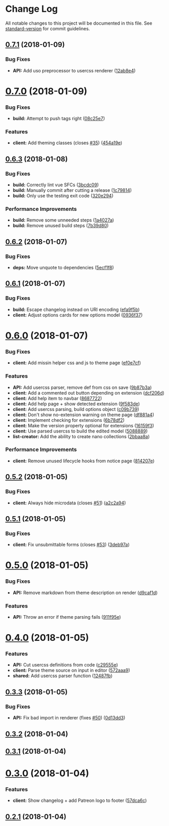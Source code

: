 # Change Log

All notable changes to this project will be documented in this file. See [standard-version](https://github.com/conventional-changelog/standard-version) for commit guidelines.

<a name="0.7.1"></a>
## [0.7.1](https://github.com/OpenUserCSS/openusercss.org/compare/v0.7.0...v0.7.1) (2018-01-09)


### Bug Fixes

* **API:** Add uso preprocessor to usercss renderer ([12ab8e4](https://github.com/OpenUserCSS/openusercss.org/commit/12ab8e4))



<a name="0.7.0"></a>
# [0.7.0](https://github.com/OpenUserCSS/openusercss.org/compare/v0.6.3...v0.7.0) (2018-01-09)


### Bug Fixes

* **build:** Attempt to push tags right ([08c25e7](https://github.com/OpenUserCSS/openusercss.org/commit/08c25e7))


### Features

* **client:** Add theming classes (closes [#35](https://github.com/OpenUserCSS/openusercss.org/issues/35)) ([454a19e](https://github.com/OpenUserCSS/openusercss.org/commit/454a19e))



<a name="0.6.3"></a>
## [0.6.3](https://github.com/OpenUserCSS/openusercss.org/compare/v0.6.2...v0.6.3) (2018-01-08)


### Bug Fixes

* **build:** Correctly lint vue SFCs ([3bcdc09](https://github.com/OpenUserCSS/openusercss.org/commit/3bcdc09))
* **build:** Manually commit after cutting a release ([1c79814](https://github.com/OpenUserCSS/openusercss.org/commit/1c79814))
* **build:** Only use the testing exit code ([320e294](https://github.com/OpenUserCSS/openusercss.org/commit/320e294))


### Performance Improvements

* **build:** Remove some unneeded steps ([1a4027a](https://github.com/OpenUserCSS/openusercss.org/commit/1a4027a))
* **build:** Remove unused build steps ([7b39d80](https://github.com/OpenUserCSS/openusercss.org/commit/7b39d80))



<a name="0.6.2"></a>
## [0.6.2](https://github.com/OpenUserCSS/openusercss.org/compare/v0.6.1...v0.6.2) (2018-01-07)


### Bug Fixes

* **deps:** Move unquote to dependencies ([5ecf1f8](https://github.com/OpenUserCSS/openusercss.org/commit/5ecf1f8))



<a name="0.6.1"></a>
## [0.6.1](https://github.com/OpenUserCSS/openusercss.org/compare/v0.6.0...v0.6.1) (2018-01-07)


### Bug Fixes

* **build:** Escape changelog instead on URI encoding ([efa9f5b](https://github.com/OpenUserCSS/openusercss.org/commit/efa9f5b))
* **client:** Adjust options cards for new options model ([0936f37](https://github.com/OpenUserCSS/openusercss.org/commit/0936f37))



<a name="0.6.0"></a>
# [0.6.0](https://github.com/OpenUserCSS/openusercss.org/compare/v0.5.2...v0.6.0) (2018-01-07)


### Bug Fixes

* **client:** Add missin helper css and js to theme page ([ef0e7cf](https://github.com/OpenUserCSS/openusercss.org/commit/ef0e7cf))


### Features

* **API:** Add usercss parser, remove def from css on save ([9b87b3a](https://github.com/OpenUserCSS/openusercss.org/commit/9b87b3a))
* **client:** Add a commented out button depending on extension ([dcf206d](https://github.com/OpenUserCSS/openusercss.org/commit/dcf206d))
* **client:** Add help item to navbar ([8687722](https://github.com/OpenUserCSS/openusercss.org/commit/8687722))
* **client:** Add help page + show detected extension ([9f583de](https://github.com/OpenUserCSS/openusercss.org/commit/9f583de))
* **client:** Add usercss parsing, build options object ([c09b739](https://github.com/OpenUserCSS/openusercss.org/commit/c09b739))
* **client:** Don't show no-extension warning on theme page ([df881a4](https://github.com/OpenUserCSS/openusercss.org/commit/df881a4))
* **client:** Implement checking for extensions ([6b78df2](https://github.com/OpenUserCSS/openusercss.org/commit/6b78df2))
* **client:** Make the version property optional for extensions ([16159f3](https://github.com/OpenUserCSS/openusercss.org/commit/16159f3))
* **client:** Use parsed usercss to build the edited model ([5088889](https://github.com/OpenUserCSS/openusercss.org/commit/5088889))
* **list-creator:** Add the ability to create nano collections ([2bbaa8a](https://github.com/OpenUserCSS/openusercss.org/commit/2bbaa8a))


### Performance Improvements

* **client:** Remove unused lifecycle hooks from notice page ([814207e](https://github.com/OpenUserCSS/openusercss.org/commit/814207e))



<a name="0.5.2"></a>
## [0.5.2](https://github.com/OpenUserCSS/openusercss.org/compare/v0.5.1...v0.5.2) (2018-01-05)


### Bug Fixes

* **client:** Always hide microdata (closes [#51](https://github.com/OpenUserCSS/openusercss.org/issues/51)) ([a2c2a94](https://github.com/OpenUserCSS/openusercss.org/commit/a2c2a94))



<a name="0.5.1"></a>
## [0.5.1](https://github.com/OpenUserCSS/openusercss.org/compare/v0.5.0...v0.5.1) (2018-01-05)


### Bug Fixes

* **client:** Fix unsubmittable forms (closes [#53](https://github.com/OpenUserCSS/openusercss.org/issues/53)) ([3deb97a](https://github.com/OpenUserCSS/openusercss.org/commit/3deb97a))



<a name="0.5.0"></a>
# [0.5.0](https://github.com/OpenUserCSS/openusercss.org/compare/v0.4.0...v0.5.0) (2018-01-05)


### Bug Fixes

* **API:** Remove markdown from theme description on render ([d9caf1d](https://github.com/OpenUserCSS/openusercss.org/commit/d9caf1d))


### Features

* **API:** Throw an error if theme parsing fails ([911f95e](https://github.com/OpenUserCSS/openusercss.org/commit/911f95e))



<a name="0.4.0"></a>
# [0.4.0](https://github.com/OpenUserCSS/openusercss.org/compare/v0.3.3...v0.4.0) (2018-01-05)


### Features

* **API:** Cut usercss definitions from code ([c29555e](https://github.com/OpenUserCSS/openusercss.org/commit/c29555e))
* **client:** Parse theme source on input in editor ([572aaa9](https://github.com/OpenUserCSS/openusercss.org/commit/572aaa9))
* **shared:** Add usercss parser function ([12487fb](https://github.com/OpenUserCSS/openusercss.org/commit/12487fb))



<a name="0.3.3"></a>
## [0.3.3](https://github.com/OpenUserCSS/openusercss.org/compare/v0.3.2...v0.3.3) (2018-01-05)


### Bug Fixes

* **API:** Fix bad import in renderer (fixes [#50](https://github.com/OpenUserCSS/openusercss.org/issues/50)) ([0d13dd3](https://github.com/OpenUserCSS/openusercss.org/commit/0d13dd3))



<a name="0.3.2"></a>
## [0.3.2](https://github.com/OpenUserCSS/openusercss.org/compare/v0.3.1...v0.3.2) (2018-01-04)



<a name="0.3.1"></a>
## [0.3.1](https://github.com/OpenUserCSS/openusercss.org/compare/v0.3.0...v0.3.1) (2018-01-04)



<a name="0.3.0"></a>
# [0.3.0](https://github.com/OpenUserCSS/openusercss.org/compare/v0.2.1...v0.3.0) (2018-01-04)


### Features

* **client:** Show changelog + add Patreon logo to footer ([57dca6c](https://github.com/OpenUserCSS/openusercss.org/commit/57dca6c))



<a name="0.2.1"></a>
## [0.2.1](https://github.com/OpenUserCSS/openusercss.org/compare/v0.2.0...v0.2.1) (2018-01-04)

